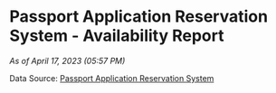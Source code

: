 # Passport Application Reservation System - Availability Report

*As of April 17, 2023 (05:57 PM)*

Data Source: [Passport Application Reservation System](https://eservices.immigration.gov.lk:8443/appointment/pages/reservationApplication.xhtml)